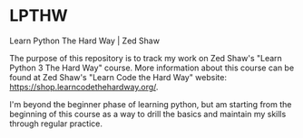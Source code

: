 # LPTHW
Learn Python The Hard Way | Zed Shaw

The purpose of this repository is to track my work on Zed Shaw's "Learn Python 3 The Hard Way" course.  More information about this course can be found at Zed Shaw's "Learn Code the Hard Way" website:  https://shop.learncodethehardway.org/.

I'm beyond the beginner phase of learning python, but am starting from the beginning of this course as a way to drill the basics and maintain my skills through regular practice.

